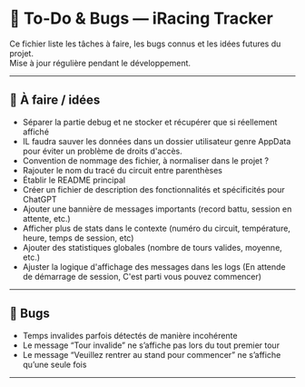 # 🧩 To-Do & Bugs — iRacing Tracker

Ce fichier liste les tâches à faire, les bugs connus et les idées futures du projet.  
Mise à jour régulière pendant le développement.

---

## 🚧 À faire / idées
- Séparer la partie debug et ne stocker et récupérer que si réellement affiché
- IL faudra sauver les données dans un dossier utilisateur genre AppData pour éviter un problème de droits d'accès.
- Convention de nommage des fichier, à normaliser dans le projet ?
- Rajouter le nom du tracé du circuit entre parenthèses  
- Établir le README principal  
- Créer un fichier de description des fonctionnalités et spécificités pour ChatGPT 
- Ajouter une bannière de messages importants (record battu, session en attente, etc.)  
- Afficher plus de stats dans le contexte (numéro du circuit, température, heure, temps de session, etc)
- Ajouter des statistiques globales (nombre de tours valides, moyenne, etc.)  
- Ajuster la logique d'affichage des messages dans les logs (En attende de démarrage de session, C'est parti vous pouvez commencer)

---

## 🐞 Bugs
- Temps invalides parfois détectés de manière incohérente  
- Le message “Tour invalide” ne s’affiche pas lors du tout premier tour  
- Le message “Veuillez rentrer au stand pour commencer” ne s’affiche qu’une seule fois  

---

